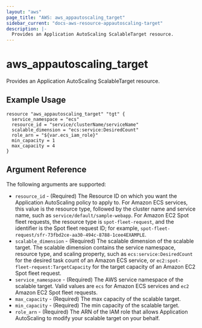 ```yaml
---
layout: "aws"
page_title: "AWS: aws_appautoscaling_target"
sidebar_current: "docs-aws-resource-appautoscaling-target"
description: |-
  Provides an Application AutoScaling ScalableTarget resource.
---
```


# aws\_appautoscaling\_target

Provides an Application AutoScaling ScalableTarget resource.

## Example Usage
```
resource "aws_appautoscaling_target" "tgt" {
  service_namespace = "ecs"
  resource_id = "service/clusterName/serviceName"
  scalable_dimension = "ecs:service:DesiredCount"
  role_arn = "${var.ecs_iam_role}"
  min_capacity = 1
  max_capacity = 4
}
```

## Argument Reference

The following arguments are supported:

* `resource_id` - (Required) The Resource ID on which you want the Application AutoScaling policy to apply to. For Amazon ECS services, this value is the resource type, followed by the cluster name and service name, such as `service/default/sample-webapp`. For Amazon EC2 Spot fleet requests, the resource type is `spot-fleet-request`, and the identifier is the Spot fleet request ID; for example, `spot-fleet-request/sfr-73fbd2ce-aa30-494c-8788-1cee4EXAMPLE`.
* `scalable_dimension` - (Required) The scalable dimension of the scalable target. The scalable dimension contains the service namespace,   resource  type, and scaling property, such as `ecs:service:DesiredCount` for the desired task count of an Amazon ECS service, or `ec2:spot-fleet-request:TargetCapacity` for the target capacity of an Amazon EC2 Spot fleet request.
* `service_namespace` - (Required) The AWS service namespace of the scalable target. Valid values are `ecs` for Amazon ECS services and `ec2` Amazon EC2 Spot fleet requests.
* `max_capacity` - (Required) The max capacity of the scalable target.
* `min_capacity` - (Required) The min capacity of the scalable target.
* `role_arn` - (Required) The ARN of the IAM role that allows Application AutoScaling to modify your scalable target on your behalf.
